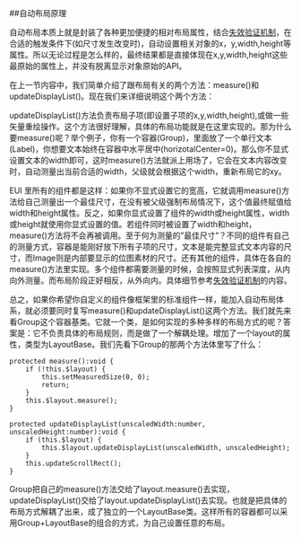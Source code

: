 ##自动布局原理

自动布局本质上就是封装了各种更加便捷的相对布局属性，结合[失效验证机制](../../../../extension/EUI/autoLayout/FailureToVerify/README.md)，在合适的触发条件下(如尺寸发生改变时)，自动设置相关对象的x，y,width,height等属性。所以无论过程是怎么样的，最终结果都是直接体现在x,y,width,height这些最原始的属性上，并没有脱离显示对象原始的API。

在上一节内容中，我们简单介绍了跟布局有关的两个方法：measure()和updateDisplayList()。现在我们来详细说明这个两个方法：

updateDisplayList()方法负责布局子项(即设置子项的x,y,width,height),或做一些矢量重绘操作。这个方法很好理解，具体的布局功能就是在这里实现的。那为什么要measure()呢？举个例子，你有一个容器(Group)，里面放了一个单行文本(Label)，你想要文本始终在容器中水平居中(horizotalCenter=0)。那么你不显式设置文本的width即可，这时measure()方法就派上用场了，它会在文本内容改变时，自动测量出当前合适的width，父级就会根据这个width，重新布局它的xy。

EUI 里所有的组件都是这样：如果你不显式设置它的宽高，它就调用measure()方法给自己测量出一个最佳尺寸，在没有被父级强制布局情况下，这个值最终赋值给width和height属性。反之，如果你显式设置了组件的width或height属性，width或height就使用你显式设置的值。若组件同时被设置了width和height，measure()方法将不会再被调用。至于何为测量的”最佳尺寸”？不同的组件有自己的测量方式，容器是能刚好放下所有子项的尺寸，文本是能完整显式文本内容的尺寸，而Image则是内部要显示的位图素材的尺寸。还有其他的组件，具体在各自的measure()方法里实现。多个组件都需要测量的时候，会按照显式列表深度，从内向外测量。而布局阶段正好相反，从外向内。具体细节参考[失效验证机制](../../../../extension/EUI/autoLayout/FailureToVerify/README.md)的内容。

总之，如果你希望你自定义的组件像框架里的标准组件一样，能加入自动布局体系，就必须要同时复写measure()和updateDisplayList()这两个方法。我们就先来看Group这个容器基类。它就一个类，是如何实现的多种多样的布局方式的呢？答案是：它不负责具体的布局规则，而是做了一个解耦处理。增加了一个layout的属性，类型为LayoutBase。我们先看下Group的那两个方法体里写了什么：

```
protected measure():void {
    if (!this.$layout) {
        this.setMeasuredSize(0, 0);
        return;
    }
    this.$layout.measure();
}

protected updateDisplayList(unscaledWidth:number, unscaledHeight:number):void {
    if (this.$layout) {
        this.$layout.updateDisplayList(unscaledWidth, unscaledHeight);
    }
    this.updateScrollRect();
}
```
Group把自己的measure()方法交给了layout.measure()去实现，updateDisplayList()交给了layout.updateDisplayList()去实现。也就是把具体的布局方式解耦了出来，成了独立的一个LayoutBase类。这样所有的容器都可以采用Group+LayoutBase的组合的方式，为自己设置任意的布局。


